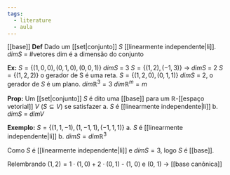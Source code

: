 ```yaml
---
tags:
  - literature
  - aula
---
```


[[base]]
**Def**
Dado um [[set|conjunto]] $S$ [[linearmente independente|li]].
$dim S$ = \#vetores
dim é a dimensão do conjunto


**Ex:**
$S = \{(1, 0, 0), (0, 1, 0), (0, 0, 1)\}$
$dimS$ = 3
$S = \{(1, 2), (-1, 3)\}$ -> $dimS$ = 2
$S = \{(1, 2, 2)\}$ o gerador de S é uma reta.
$S = \{(1, 2, 0), (0, 1, 1)\}$ $dimS$ = 2, o gerador de $S$ é um plano.
$dim\mathbb{R}^3 = 3$    $dim\mathbb{R}^m = m$

**Prop:** Um [[set|conjunto]] $S$ é dito uma [[base]] para um $\mathbb{R}$-[[espaço vetorial]] $V$ ($S \subseteq V$) se satisfazer
a. $S$ é [[linearmente independente|li]]
b. $dimS$ = $dimV$

**Exemplo:**
$S=\{(1, 1, -1), (1, -1, 1), (-1, 1, 1)\}$
a. $S$ é [[linearmente independente|li]]
b. $dimS = dim\mathbb{R}^3$

Como $S$ é [[linearmente independente|li]] e $dimS = 3$, logo $S$ é [[base]].

Relembrando $(1, 2) = 1 \cdot (1, 0) + 2 \cdot (0, 1)$          - (1, 0) e (0, 1) -> [[base canônica]] 


